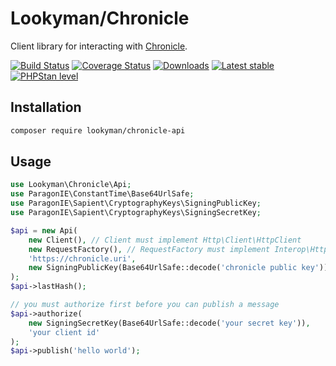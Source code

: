 # Lookyman/Chronicle

Client library for interacting with [Chronicle](https://github.com/paragonie/chronicle).

[![Build Status](https://travis-ci.org/lookyman/chronicle-api.svg?branch=master)](https://travis-ci.org/lookyman/chronicle-api)
[![Coverage Status](https://coveralls.io/repos/github/lookyman/chronicle-api/badge.svg?branch=master)](https://coveralls.io/github/lookyman/chronicle-api?branch=master)
[![Downloads](https://img.shields.io/packagist/dt/lookyman/chronicle-api.svg)](https://packagist.org/packages/lookyman/chronicle-api)
[![Latest stable](https://img.shields.io/packagist/v/lookyman/chronicle-api.svg)](https://packagist.org/packages/lookyman/chronicle-api)
[![PHPStan level](https://img.shields.io/badge/PHPStan-7-brightgreen.svg)](https://img.shields.io/badge/PHPStan-7-brightgreen.svg)

## Installation

```sh
composer require lookyman/chronicle-api
```

## Usage

```php
use Lookyman\Chronicle\Api;
use ParagonIE\ConstantTime\Base64UrlSafe;
use ParagonIE\Sapient\CryptographyKeys\SigningPublicKey;
use ParagonIE\Sapient\CryptographyKeys\SigningSecretKey;

$api = new Api(
	new Client(), // Client must implement Http\Client\HttpClient
	new RequestFactory(), // RequestFactory must implement Interop\Http\Factory\RequestFactoryInterface
	'https://chronicle.uri',
	new SigningPublicKey(Base64UrlSafe::decode('chronicle public key')) // this is optional, omit if you don't care about validating API responses
);
$api->lastHash();

// you must authorize first before you can publish a message
$api->authorize(
	new SigningSecretKey(Base64UrlSafe::decode('your secret key')),
	'your client id'
);
$api->publish('hello world');
```
